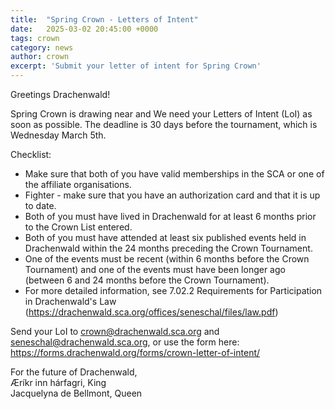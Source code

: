 ```yaml
---
title:  "Spring Crown - Letters of Intent"
date:   2025-03-02 20:45:00 +0000
tags: crown
category: news
author: crown 
excerpt: 'Submit your letter of intent for Spring Crown'
---
```


Greetings Drachenwald!

Spring Crown is drawing near and We need your Letters of Intent (LoI) as soon as possible. The deadline is 30 days before the tournament, which is Wednesday March 5th.

Checklist:
- Make sure that both of you have valid memberships in the SCA or one of the affiliate organisations.
- Fighter - make sure that you have an authorization card and that it is up to date.
- Both of you must have lived in Drachenwald for at least 6 months prior to the Crown List entered.
- Both of you must have attended at least six published events held in Drachenwald within the 24 months preceding the Crown Tournament.
- One of the events must be recent (within 6 months before the Crown Tournament) and one of the events must have been longer ago (between 6 and 24 months before the Crown Tournament).
- For more detailed information, see 7.02.2 Requirements for Participation in Drachenwald's Law (<a href="{{ site.baseurl }}{% link offices/seneschal/files/law.pdf %}">https://drachenwald.sca.org/offices/seneschal/files/law.pdf</a>)

Send your LoI to <a href="mailto:crown@drachenwald.sca.org">crown@drachenwald.sca.org</a> and <a href="mailto:seneschal@drachenwald.sca.org">seneschal@drachenwald.sca.org</a>, or use the form here:
<a href="https://forms.drachenwald.org/forms/crown-letter-of-intent/">https://forms.drachenwald.org/forms/crown-letter-of-intent/</a>

For the future of Drachenwald,<br>
Æríkr inn hárfagri, King<br>
Jacquelyna de Bellmont, Queen<br>